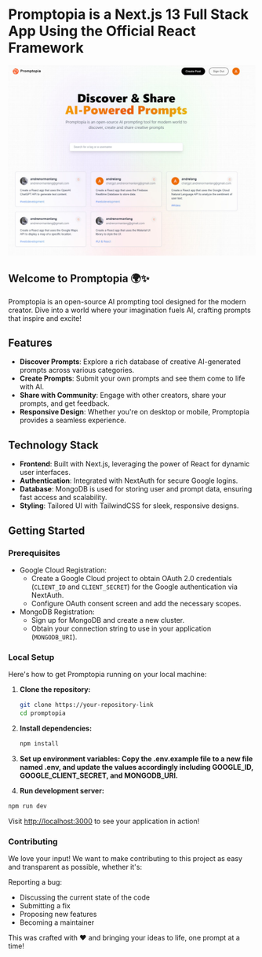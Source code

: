 # Promptopia is a Next.js 13 Full Stack App Using the Official React Framework

![Deployed site](public/assets/images/screenshot.jpg)


## Welcome to Promptopia 🌍✨

Promptopia is an open-source AI prompting tool designed for the modern creator. Dive into a world where your imagination fuels AI, crafting prompts that inspire and excite!

## Features

- **Discover Prompts**: Explore a rich database of creative AI-generated prompts across various categories.
- **Create Prompts**: Submit your own prompts and see them come to life with AI.
- **Share with Community**: Engage with other creators, share your prompts, and get feedback.
- **Responsive Design**: Whether you're on desktop or mobile, Promptopia provides a seamless experience.

## Technology Stack

- **Frontend**: Built with Next.js, leveraging the power of React for dynamic user interfaces.
- **Authentication**: Integrated with NextAuth for secure Google logins.
- **Database**: MongoDB is used for storing user and prompt data, ensuring fast access and scalability.
- **Styling**: Tailored UI with TailwindCSS for sleek, responsive designs.

## Getting Started

### Prerequisites

- Google Cloud Registration:
  - Create a Google Cloud project to obtain OAuth 2.0 credentials (`CLIENT_ID` and `CLIENT_SECRET`) for the Google authentication via NextAuth.
  - Configure OAuth consent screen and add the necessary scopes.
- MongoDB Registration:
  - Sign up for MongoDB and create a new cluster.
  - Obtain your connection string to use in your application (`MONGODB_URI`).

### Local Setup

Here's how to get Promptopia running on your local machine:

1. **Clone the repository:**

   ```bash
   git clone https://your-repository-link
   cd promptopia
   ```

2. **Install dependencies:**

    ```bash
    npm install
    ```

3. **Set up environment variables: Copy the .env.example file to a new file named .env, and update the values accordingly including GOOGLE_ID, GOOGLE_CLIENT_SECRET, and MONGODB_URI.**

4. **Run development server:**

```bash
npm run dev
```

Visit <http://localhost:3000> to see your application in action!

### Contributing

We love your input! We want to make contributing to this project as easy and transparent as possible, whether it's:

Reporting a bug:

- Discussing the current state of the code
- Submitting a fix
- Proposing new features
- Becoming a maintainer

This was crafted with ❤ and bringing your ideas to life, one prompt at a time!
